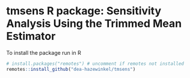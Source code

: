# tmsens R package: Sensitivity Analysis Using the Trimmed Mean Estimator

To install the package run in R
```r
# install.packages("remotes") # uncomment if remotes not installed
remotes::install_github("dea-hazewinkel/tmsens")
```
